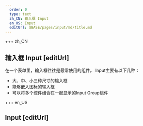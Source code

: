 ```yaml
---   
  order: 0
  type: text
  zh_CN: 输入框 Input 
  en_US: Input
  editUrl: $BASE/pages/input/md/title.md
---      
```


+++  zh_CN
## 输入框 Input   [editUrl]   
在一个表单里，输入框往往是最常使用的组件。
Input主要有以下几种：   

- 大、中、小三种尺寸的输入框
- 能够嵌入图标的输入框
- 可以将多个控件组合在一起显示的Input Group组件

+++ en_US
## Input [editUrl]     

